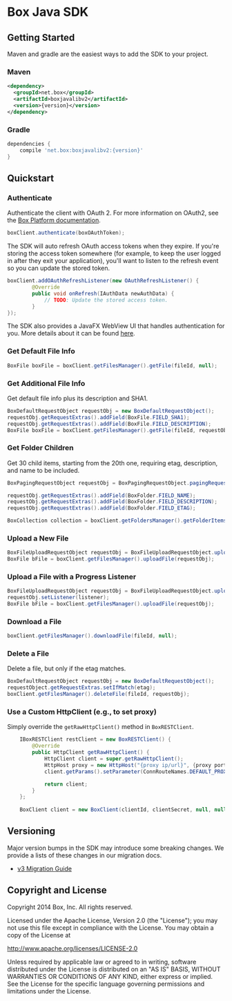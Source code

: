 Box Java SDK
=============

Getting Started
---------------

Maven and gradle are the easiest ways to add the SDK to your project.

### Maven

```xml
<dependency>
  <groupId>net.box</groupId>
  <artifactId>boxjavalibv2</artifactId>
  <version>{version}</version>
</dependency>
```

### Gradle

```groovy
dependencies {
    compile 'net.box:boxjavalibv2:{version}'
}
```

Quickstart
----------

### Authenticate

Authenticate the client with OAuth 2. For more information on OAuth2, see the [Box Platform documentation](https://developers.box.com/docs/#oauth-2).

```java
boxClient.authenticate(boxOAuthToken);
```

The SDK will auto refresh OAuth access tokens when they expire. If you're storing the access token somewhere (for example, to keep the user logged in after they exit your application), you'll want to listen to the refresh event so you can update the stored token.

```java
boxClient.addOAuthRefreshListener(new OAuthRefreshListener() {
        @Override
        public void onRefresh(IAuthData newAuthData) {
            // TODO: Update the stored access token.
        }
});
```

The SDK also provides a JavaFX WebView UI that handles authentication for you. More details about it can be found [here](https://github.com/box/box-java-sdk-v2/tree/master/BoxJavaFxOAuth).

### Get Default File Info

```java
BoxFile boxFile = boxClient.getFilesManager().getFile(fileId, null);
```

### Get Additional File Info

Get default file info plus its description and SHA1.

```java
BoxDefaultRequestObject requestObj = new BoxDefaultRequestObject();
requestObj.getRequestExtras().addField(BoxFile.FIELD_SHA1);
requestObj.getRequestExtras().addField(BoxFile.FIELD_DESCRIPTION);
BoxFile boxFile = boxClient.getFilesManager().getFile(fileId, requestObj);
```

### Get Folder Children

Get 30 child items, starting from the 20th one, requiring etag, description, and name to be included.

```java
BoxPagingRequestObject requestObj = BoxPagingRequestObject.pagingRequestObject(30, 20);

requestObj.getRequestExtras().addField(BoxFolder.FIELD_NAME);
requestObj.getRequestExtras().addField(BoxFolder.FIELD_DESCRIPTION);
requestObj.getRequestExtras().addField(BoxFolder.FIELD_ETAG);

BoxCollection collection = boxClient.getFoldersManager().getFolderItems(folderId, requestObj);
```

### Upload a New File

```java
BoxFileUploadRequestObject requestObj = BoxFileUploadRequestObject.uploadFileRequestObject(parent, "name", file);
BoxFile bFile = boxClient.getFilesManager().uploadFile(requestObj);
```

### Upload a File with a Progress Listener

```java
BoxFileUploadRequestObject requestObj = BoxFileUploadRequestObject.uploadFileRequestObject(parent, "name", file);
requestObj.setListener(listener);
BoxFile bFile = boxClient.getFilesManager().uploadFile(requestObj);
```

### Download a File

```java
boxClient.getFilesManager().downloadFile(fileId, null);
```

### Delete a File

Delete a file, but only if the etag matches.

```java
BoxDefaultRequestObject requestObj = new BoxDefaultRequestObject();
requestObject.getRequestExtras.setIfMatch(etag);
boxClient.getFilesManager().deleteFile(fileId, requestObj);
```

### Use a Custom HttpClient (e.g., to set proxy)

Simply override the `getRawHttpClient()` method in `BoxRESTClient`.

```java
    IBoxRESTClient restClient = new BoxRESTClient() {
        @Override
        public HttpClient getRawHttpClient() {
            HttpClient client = super.getRawHttpClient();
            HttpHost proxy = new HttpHost("{proxy ip/url}", {proxy port}, "{proxy scheme, e.g. http}");
            client.getParams().setParameter(ConnRouteNames.DEFAULT_PROXY, proxy);

            return client; 
        }
    };
        
    BoxClient client = new BoxClient(clientId, clientSecret, null, null, restClient, BoxConfigBuilder.build());
```

Versioning
----------

Major version bumps in the SDK may introduce some breaking changes. We provide a lists of these changes in our migration docs.

* [v3 Migration Guide](https://github.com/box/box-java-sdk-v2/tree/master/docs/migration-to-v3.md)

Copyright and License
---------------------

Copyright 2014 Box, Inc. All rights reserved.

Licensed under the Apache License, Version 2.0 (the "License");
you may not use this file except in compliance with the License.
You may obtain a copy of the License at

   http://www.apache.org/licenses/LICENSE-2.0

Unless required by applicable law or agreed to in writing, software
distributed under the License is distributed on an "AS IS" BASIS,
WITHOUT WARRANTIES OR CONDITIONS OF ANY KIND, either express or implied.
See the License for the specific language governing permissions and
limitations under the License.
